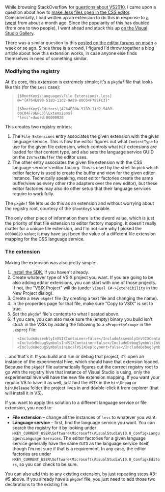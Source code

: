 <!-- CSS is Less -->

While browsing StackOverflow for [questions about VS2010][vs2010-so], I came upon a question about how to [make .less files open in the CSS editor][less-so].  Coincidentally, I had written up an extension to do this in response to [a tweet][less-tweet] from about a month ago.  Since the popularity of this has doubled (from one to two people), I went ahead and stuck this up [on the Visual Studio Gallery][less-vsgallery].

There was a similar question to this [posted on the editor forums on msdn][html-forums] a week or so ago.  Since three is a crowd, I figured I'd throw together a blog article about how this extension works, in case anyone else finds themselves in need of something similar.

### Modifying the registry

At it's core, this extension is extremely simple; it's a `pkgdef` file that looks like this (for the `Less` case):

>     [$RootKey$\Languages\File Extensions\.less]
>     @="{A764E898-518D-11d2-9A89-00C04F79EFC3}"
>     
>     [$RootKey$\Editors\{A764E89A-518D-11d2-9A89-00C04F79EFC3}\Extensions]
>     "less"=dword:00000028

This creates two registry entries:

1. The `File Extensions` entry associates the given extension with the given language service.  This is how the editor figures out what `ContentType` to use for the given file extension, which controls what `MEF` extensions are loaded for that content type, and also sets the language service GUID on the `IVsTextBuffer` the editor uses.
1. The other entry associates the given file extension with the CSS language service's editor factory.  This is used by the shell to pick which editor factory is used to create the buffer and view for the given editor instance.  Technically speaking, most editor factories create the same buffer/view as every other (the adapters over the new editor), but these editor factories may also do other setup that their language services require to work fully.

The `pkgdef` file lets us do this as an extension and without worrying about the registry root, courtesy of the `$RootKey$` variable.

The only other piece of information there is the dword value, which is just the priority of that file extension to editor factory mapping.  It doesn't really matter for a unique file extension, and I'm not sure why I picked the `00000028` value; it may have just been the value of a different file extension mapping for the CSS language service.

### The extension

Making the extension was also pretty simple:

1. [Install the SDK][sdk], if you haven't already.
1. Create whatever type of VSIX project you want.  If you are going to be also adding editor extensions, you can start with one of those projects.  If not, the "VSIX Project" will do (under `Visual C#->Extensibility` in the New Project dialog).
1. Create a new `pkgdef` file (by creating a text file and changing the name).
1. In the properties page for that file, make sure "Copy to VSIX" is set to true.
1. Set the `pkgdef` file's contents to what I pasted above.
1. If you care, you can also make sure the (empty) binary you build isn't stuck in the VSIX by adding the following to a `<PropertyGroup>` in the `.csproj` file:

>     <IncludeAssemblyInVSIXContainer>false</IncludeAssemblyInVSIXContainer>
>     <IncludeDebugSymbolsInVSIXContainer>false</IncludeDebugSymbolsInVSIXContainer>
>     <IncludeDebugSymbolsInLocalVSIXDeployment>false</IncludeDebugSymbolsInLocalVSIXDeployment>

...and that's it.  If you build and run or debug that project, it'll open an instance of the experimental hive, which should have that extension loaded.  Because the `pkgdef` file automatically figures out the correct registry root to go with the registry hive that instance of Visual Studio is using, only the experimental hive will have the new file extension mapping.  If you want your regular VS to have it as well, just find the `VSIX` in the `bin\Debug` or `bin\Release` folder the project lives in and double-click it from explorer (that will install it in VS).

If you want to apply this solution to a different language service or file extension, you need to:

* **File extension** &ndash; change all the instances of `less` to whatever you want.
* **Language service** &ndash; first, find the language service you want. You can search the registry for it by looking under `HKEY_CURRENT_USER\Software\Microsoft\VisualStudio\10.0_Config\Languages\Language Services`.  The editor factories for a given language service generally have the same `GUID` as the language service itself, though I'm not sure if that is a requirement.  In any case, the editor factories are under `HKEY_CURRENT_USER\Software\Microsoft\VisualStudio\10.0_Config\Editors`, so you can check to be sure.

You can also add this to any existing extension, by just repeating steps #3-#5 above.  If you already have a `pkgdef` file, you just need to add those two declarations to the existing file.

 [sdk]:http://www.microsoft.com/downloads/details.aspx?FamilyID=4659f71d-4e58-4dcd-b755-127539e21147&displaylang=en
 [html-forums]:http://social.msdn.microsoft.com/Forums/en-US/vsxprerelease/thread/c14a0d9a-3645-41be-b0d3-d4684b99386f
 [less-vsgallery]:http://visualstudiogallery.msdn.microsoft.com/en-us/dd5635b0-3c70-484f-abcb-cbdcabaa9923
 [less-tweet]:http://twitter.com/kieronlanning/status/8636125099
 [vs2010-so]:http://stackoverflow.com/questions/tagged/visual-studio-2010
 [less-so]:http://stackoverflow.com/questions/2346243/open-a-file-in-visual-studios-css-source-editor